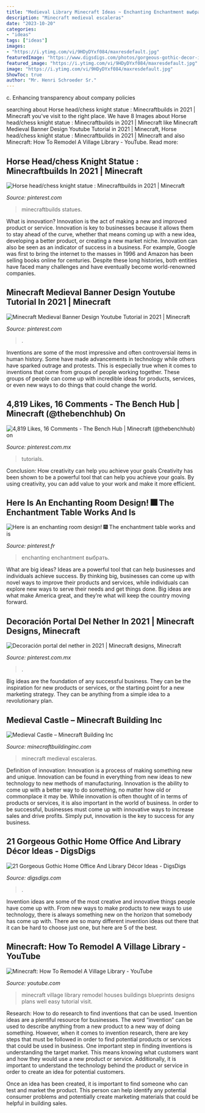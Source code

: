 ```yaml
---
title: "Medieval Library Minecraft Ideas ~ Enchanting Enchantment выбрать"
description: "Minecraft medieval escaleras"
date: "2023-10-20"
categories:
- "ideas"
tags: ["ideas"]
images:
- "https://i.ytimg.com/vi/9HDyDYxf084/maxresdefault.jpg"
featuredImage: "https://www.digsdigs.com/photos/gorgeous-gothic-decor-ideas-to-get-inspired-8-554x368.jpg"
featured_image: "https://i.ytimg.com/vi/9HDyDYxf084/maxresdefault.jpg"
image: "https://i.ytimg.com/vi/9HDyDYxf084/maxresdefault.jpg"
ShowToc: true
author: "Mr. Henri Schroeder Sr."
---
```



c. Enhancing transparency about company policies 

	

		
searching about Horse head/chess knight statue : Minecraftbuilds in 2021 | Minecraft you've visit to the right place. We have 8 Images about Horse head/chess knight statue : Minecraftbuilds in 2021 | Minecraft like Minecraft Medieval Banner Design Youtube Tutorial in 2021 | Minecraft, Horse head/chess knight statue : Minecraftbuilds in 2021 | Minecraft and also Minecraft: How To Remodel A Village Library - YouTube. Read more:
		
    
## Horse Head/chess Knight Statue : Minecraftbuilds In 2021 | Minecraft

<img loading=lazy src="https://i.pinimg.com/736x/b1/76/23/b1762372b49c621509b81a235168e943.jpg" onerror="this.onerror=null;this.src='https://tse1.mm.bing.net/th?id=OIP.WGB6r8xyxqLqLyb0Vjwu9QHaFj&amp;pid=15.1';" alt="Horse head/chess knight statue : Minecraftbuilds in 2021 | Minecraft">

_Source: pinterest.com_

>minecraftbuilds statues. 

	

What is innovation?
Innovation is the act of making a new and improved product or service. Innovation is key to businesses because it allows them to stay ahead of the curve, whether that means coming up with a new idea, developing a better product, or creating a new market niche. Innovation can also be seen as an indicator of success in a business. For example, Google was first to bring the internet to the masses in 1996 and Amazon has been selling books online for centuries. Despite these long histories, both entities have faced many challenges and have eventually become world-renowned companies.

    
## Minecraft Medieval Banner Design Youtube Tutorial In 2021 | Minecraft

<img loading=lazy src="https://i.pinimg.com/736x/c0/a5/34/c0a534017e4b0887860afa7d856bb1bd.jpg" onerror="this.onerror=null;this.src='https://tse1.mm.bing.net/th?id=OIP.juluaqipTJFmlm_I-xSdWQHaLH&amp;pid=15.1';" alt="Minecraft Medieval Banner Design Youtube Tutorial in 2021 | Minecraft">

_Source: pinterest.com_

>. 

	

Inventions are some of the most impressive and often controversial items in human history. Some have made advancements in technology while others have sparked outrage and protests. This is especially true when it comes to inventions that come from groups of people working together. These groups of people can come up with incredible ideas for products, services, or even new ways to do things that could change the world.

    
## 4,819 Likes, 16 Comments - The Bench Hub | Minecraft (@thebenchhub) On

<img loading=lazy src="https://i.pinimg.com/736x/7a/9e/00/7a9e00b84fa4a3a5577f30df3731a1d8.jpg" onerror="this.onerror=null;this.src='https://tse3.mm.bing.net/th?id=OIP.Hm7TD8SxxPs1fYAX0ta9gQHaHY&amp;pid=15.1';" alt="4,819 Likes, 16 Comments - The Bench Hub | Minecraft (@thebenchhub) on">

_Source: pinterest.com.mx_

>tutorials. 

	

Conclusion: How creativity can help you achieve your goals
Creativity has been shown to be a powerful tool that can help you achieve your goals. By using creativity, you can add value to your work and make it more efficient.

    
## Here Is An Enchanting Room Design! 🎆 The Enchantment Table Works And Is

<img loading=lazy src="https://i.pinimg.com/736x/03/67/e8/0367e83d9e65fd9e0baa2d74185986c0.jpg" onerror="this.onerror=null;this.src='https://tse3.mm.bing.net/th?id=OIP.eRsNxg2Ee5tdRTjue7n2PAHaHa&amp;pid=15.1';" alt="Here is an enchanting room design! 🎆 The enchantment table works and is">

_Source: pinterest.fr_

>enchanting enchantment выбрать. 

	

What are big ideas?
Ideas are a powerful tool that can help businesses and individuals achieve success. By thinking big, businesses can come up with novel ways to improve their products and services, while individuals can explore new ways to serve their needs and get things done. Big ideas are what make America great, and they’re what will keep the country moving forward.

    
## Decoración Portal Del Nether In 2021 | Minecraft Designs, Minecraft

<img loading=lazy src="https://i.pinimg.com/736x/c8/29/d0/c829d0de005c95462e4ab10e0ffcbb8e.jpg" onerror="this.onerror=null;this.src='https://tse3.mm.bing.net/th?id=OIP.r6_esRqfK4zGTBNRL-Ju3wHaEK&amp;pid=15.1';" alt="Decoración portal del nether in 2021 | Minecraft designs, Minecraft">

_Source: pinterest.com.mx_

>. 

	

Big ideas are the foundation of any successful business. They can be the inspiration for new products or services, or the starting point for a new marketing strategy. They can be anything from a simple idea to a revolutionary plan.

    
## Medieval Castle – Minecraft Building Inc

<img loading=lazy src="https://minecraftbuildinginc.com/wp-content/uploads/2013/02/The-Ballroom.jpg" onerror="this.onerror=null;this.src='https://tse3.mm.bing.net/th?id=OIP.ueDctjGfE5vZ2ifyFlng2gHaEo&amp;pid=15.1';" alt="Medieval Castle – Minecraft Building Inc">

_Source: minecraftbuildinginc.com_

>minecraft medieval escaleras. 

	

Definition of innovation:
Innovation is a process of making something new and unique. Innovation can be found in everything from new ideas to new technology to new methods of manufacturing. Innovation is the ability to come up with a better way to do something, no matter how old or commonplace it may be.
While innovation is often thought of in terms of products or services, it is also important in the world of business. In order to be successful, businesses must come up with innovative ways to increase sales and drive profits. Simply put, innovation is the key to success for any business.

    
## 21 Gorgeous Gothic Home Office And Library Décor Ideas - DigsDigs

<img loading=lazy src="https://www.digsdigs.com/photos/gorgeous-gothic-decor-ideas-to-get-inspired-8-554x368.jpg" onerror="this.onerror=null;this.src='https://tse1.mm.bing.net/th?id=OIP.aipAvxyxT7rxv1RpTJETgQHaE6&amp;pid=15.1';" alt="21 Gorgeous Gothic Home Office And Library Décor Ideas - DigsDigs">

_Source: digsdigs.com_

>. 

	

Invention ideas are some of the most creative and innovative things people have come up with. From new ways to make products to new ways to use technology, there is always something new on the horizon that somebody has come up with. There are so many different invention ideas out there that it can be hard to choose just one, but here are 5 of the best.

    
## Minecraft: How To Remodel A Village Library - YouTube

<img loading=lazy src="https://i.ytimg.com/vi/9HDyDYxf084/maxresdefault.jpg" onerror="this.onerror=null;this.src='https://tse3.mm.bing.net/th?id=OIP.93gvCRA2dp98rrCs1pJIxAHaEK&amp;pid=15.1';" alt="Minecraft: How To Remodel A Village Library - YouTube">

_Source: youtube.com_

>minecraft village library remodel houses buildings blueprints designs plans well easy tutorial visit. 

	

Research: How to do research to find inventions that can be used.
Invention ideas are a plentiful resource for businesses. The word “invention” can be used to describe anything from a new product to a new way of doing something. However, when it comes to invention research, there are key steps that must be followed in order to find potential products or services that could be used in business. 
One important step in finding inventions is understanding the target market. This means knowing what customers want and how they would use a new product or service. Additionally, it is important to understand the technology behind the product or service in order to create an idea for potential customers. 

Once an idea has been created, it is important to find someone who can test and market the product. This person can help identify any potential consumer problems and potentially create marketing materials that could be helpful in building sales.


